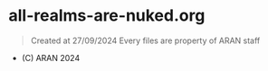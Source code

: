 # all-realms-are-nuked.org
> Created at 27/09/2024
> Every files are property of ARAN staff
- (C) ARAN 2024
